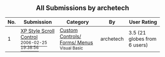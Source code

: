 ﻿<div align="center">

## All Submissions by archetech

</div>

No.  | Submission | Category | By   | User Rating
---- | ---------- | -------- | ---- | -----------
1 | [XP Style Scroll Control<br /><sup>2006-02-25 19:38:56</sup>](https://github.com/Planet-Source-Code/archetech-xp-style-scroll-control__1-64450) | [Custom Controls/ Forms/  Menus<br /><sup>Visual Basic</sup>](../ByCategory/custom-controls-forms-menus__1-4.md) | archetech | 3.5 (21 globes from 6 users)

